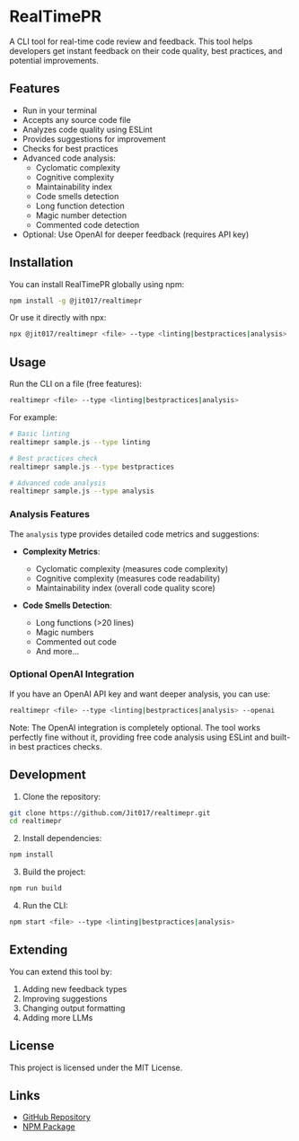 # RealTimePR

A CLI tool for real-time code review and feedback. This tool helps developers get instant feedback on their code quality, best practices, and potential improvements.

## Features

- Run in your terminal
- Accepts any source code file
- Analyzes code quality using ESLint
- Provides suggestions for improvement
- Checks for best practices
- Advanced code analysis:
  - Cyclomatic complexity
  - Cognitive complexity
  - Maintainability index
  - Code smells detection
  - Long function detection
  - Magic number detection
  - Commented code detection
- Optional: Use OpenAI for deeper feedback (requires API key)

## Installation

You can install RealTimePR globally using npm:

```bash
npm install -g @jit017/realtimepr
```

Or use it directly with npx:

```bash
npx @jit017/realtimepr <file> --type <linting|bestpractices|analysis>
```

## Usage

Run the CLI on a file (free features):

```bash
realtimepr <file> --type <linting|bestpractices|analysis>
```

For example:

```bash
# Basic linting
realtimepr sample.js --type linting

# Best practices check
realtimepr sample.js --type bestpractices

# Advanced code analysis
realtimepr sample.js --type analysis
```

### Analysis Features

The `analysis` type provides detailed code metrics and suggestions:

- **Complexity Metrics**:
  - Cyclomatic complexity (measures code complexity)
  - Cognitive complexity (measures code readability)
  - Maintainability index (overall code quality score)

- **Code Smells Detection**:
  - Long functions (>20 lines)
  - Magic numbers
  - Commented out code
  - And more...

### Optional OpenAI Integration

If you have an OpenAI API key and want deeper analysis, you can use:

```bash
realtimepr <file> --type <linting|bestpractices|analysis> --openai
```

Note: The OpenAI integration is completely optional. The tool works perfectly fine without it, providing free code analysis using ESLint and built-in best practices checks.

## Development

1. Clone the repository:
```bash
git clone https://github.com/Jit017/realtimepr.git
cd realtimepr
```

2. Install dependencies:
```bash
npm install
```

3. Build the project:
```bash
npm run build
```

4. Run the CLI:
```bash
npm start <file> --type <linting|bestpractices|analysis>
```

## Extending

You can extend this tool by:

1. Adding new feedback types
2. Improving suggestions
3. Changing output formatting
4. Adding more LLMs

## License

This project is licensed under the MIT License.

## Links

- [GitHub Repository](https://github.com/Jit017/realtimepr)
- [NPM Package](https://www.npmjs.com/package/@jit017/realtimepr) 